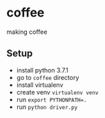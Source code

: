 # coffee
making coffee

## Setup

- install python 3.7.1
- go to `coffee` directory
- install virtualenv
- create venv `virtualenv venv`
- run `export PYTHONPATH=.`
- run `python driver.py`
